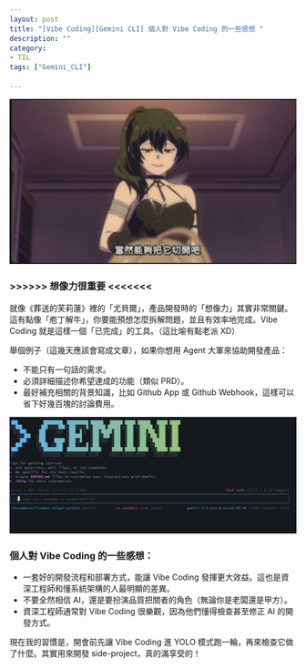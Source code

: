 ```yaml
---
layout: post
title: "[Vibe Coding][Gemini CLI] 個人對 Vibe Coding 的一些感想 "
description: ""
category: 
- TIL
tags: ["Gemini_CLI"]

---
```




![image-20250731145350802](../images/image-20250731145350802.png)



### >>>>>> 想像力很重要 <<<<<<<

就像《葬送的芙莉蓮》裡的「尤貝爾」，產品開發時的「想像力」其實非常關鍵。這有點像「庖丁解牛」，你要能預想怎麼拆解問題，並且有效率地完成。Vibe Coding 就是這樣一個「已完成」的工具。（這比喻有點老派 XD）

舉個例子（這幾天應該會寫成文章），如果你想用 Agent 大軍來協助開發產品：

- 不能只有一句話的需求。
- 必須詳細描述你希望達成的功能（類似 PRD）。
- 最好補充相關的背景知識，比如 Github App 或 Github Webhook，這樣可以省下好幾百塊的討論費用。

![image-20250731145521001](../images/image-20250731145521001.png)

### 個人對 Vibe Coding 的一些感想：

- 一套好的開發流程和部署方式，能讓 Vibe Coding 發揮更大效益。這也是資深工程師和懂系統架構的人最明顯的差異。
- 不要全然相信 AI，還是要扮演品質把關者的角色（無論你是老闆還是甲方）。
- 資深工程師通常對 Vibe Coding 很樂觀，因為他們懂得檢查甚至修正 AI 的開發方式。

現在我的習慣是，開會前先讓 Vibe Coding 進 YOLO 模式跑一輪，再來檢查它做了什麼。其實用來開發 side-project，真的滿享受的！
